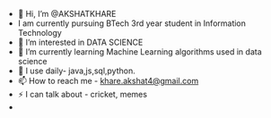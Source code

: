 - 👋 Hi, I’m @AKSHATKHARE
-    I am currently pursuing BTech 3rd year student in Information Technology
- 👀 I’m interested in DATA SCIENCE
- 🌱 I’m currently learning Machine Learning algorithms used in data science
- 💞️ I use daily- java,js,sql,python.
- 📫 How to reach me - khare.akshat4@gmail.com
- ⚡ I can talk about - cricket, memes
- 
<!---
AKSHAT1301/AKSHAT1301 is a ✨ special ✨ repository because its `README.md` (this file) appears on your GitHub profile.
You can click the Preview link to take a look at your changes.
--->
